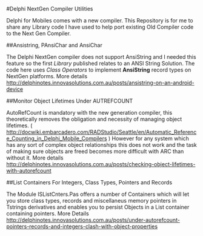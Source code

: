 #Delphi NextGen Compiler Utilities

Delphi for Mobiles comes with a new compiler. This Repository is for me to share any Library code I have used to help port existing Old Compiler code to the Next Gen Compiler. 

##Ansistring, PAnsiChar and AnsiChar

The Delphi NextGen compiler does not support AnsiString and I needed this feature so the first *Library* published relates to an ANSI String Solution. The code here uses *Class Operators* to implement **AnsiString** record types on NextGen platforms. More details http://delphinotes.innovasolutions.com.au/posts/ansistring-on-an-android-device

##Monitor Object Lifetimes Under AUTREFCOUNT

AutoRefCount is mandatory with the new generation compiler, this theoretically removes the obligation and necessity of managing object lifetimes.  ( http://docwiki.embarcadero.com/RADStudio/Seattle/en/Automatic_Reference_Counting_in_Delphi_Mobile_Compilers )
However for any system which has any sort of complex object relationships this does not work and the task of making sure objects are freed becomes more difficult with ARC than without it. More details http://delphinotes.innovasolutions.com.au/posts/checking-object-lifetimes-with-autorefcount

##List Containers For Integers, Class Types, Pointers and Records

The Module ISListCnters.Pas offers a number of Containers which will let you store class types, records and miscellaneus memory pointers in Tstrings derivatives and enables you to persist Objects in a List container containing pointers. More Details http://delphinotes.innovasolutions.com.au/posts/under-autorefcount-pointers-records-and-integers-clash-with-object-properties




